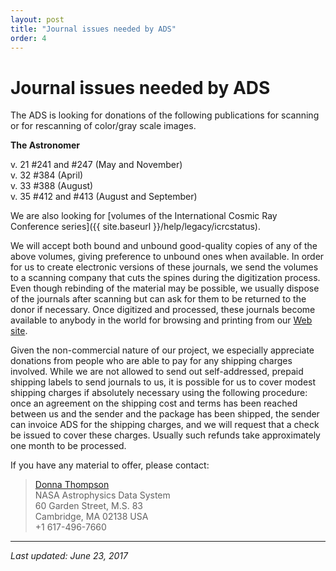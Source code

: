 ```yaml
---
layout: post
title: "Journal issues needed by ADS"
order: 4
---
```

Journal issues needed by ADS
============================

The ADS is looking for donations of the following publications for
scanning or for rescanning of color/gray scale images.

**The Astronomer**

v. 21 \#241 and \#247 (May and November)  
v. 32 \#384 (April)  
v. 33 \#388 (August)  
v. 35 \#412 and \#413 (August and September)  

We are also looking for [volumes of the International Cosmic Ray
Conference series]({{ site.baseurl }}/help/legacy/icrcstatus).

We will accept both bound and unbound good-quality copies of any of the
above volumes, giving preference to unbound ones when available. In
order for us to create electronic versions of these journals, we send
the volumes to a scanning company that cuts the spines during the
digitization process. Even though rebinding of the material may be
possible, we usually dispose of the journals after scanning but can ask
for them to be returned to the donor if necessary. Once digitized and
processed, these journals become available to anybody in the world for
browsing and printing from our [Web site](https://ui.adsabs.harvard.edu).

Given the non-commercial nature of our project, we especially appreciate
donations from people who are able to pay for any shipping charges
involved. While we are not allowed to send out self-addressed, prepaid
shipping labels to send journals to us, it is possible for us to cover
modest shipping charges if absolutely necessary using the following
procedure: once an agreement on the shipping cost and terms has been
reached between us and the sender and the package has been shipped, the
sender can invoice ADS for the shipping charges, and we will request
that a check be issued to cover these charges. Usually such refunds take
approximately one month to be processed.

If you have any material to offer, please contact:

> [Donna Thompson](mailto:dthompson@cfa.harvard.edu)  
> NASA Astrophysics Data System  
> 60 Garden Street, M.S. 83  
> Cambridge, MA 02138 USA  
> +1 617-496-7660  

------------------------------------------------------------------------

*Last updated: June 23, 2017*
